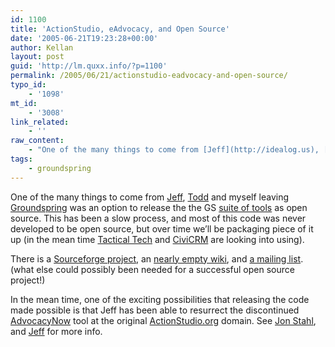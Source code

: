 ```yaml
---
id: 1100
title: 'ActionStudio, eAdvocacy, and Open Source'
date: '2005-06-21T19:23:28+00:00'
author: Kellan
layout: post
guid: 'http://lm.quxx.info/?p=1100'
permalink: /2005/06/21/actionstudio-eadvocacy-and-open-source/
typo_id:
    - '1098'
mt_id:
    - '3008'
link_related:
    - ''
raw_content:
    - "One of the many things to come from [Jeff](http://idealog.us), [Todd](http://constellations.omniversemusic.com/) and myself leaving [Groundspring](http://groundspring.org) was an option to release the the GS [suite of tools](http://www.groundspring.org/services/index.cfm) as open source.  This has been a slow process, and most of this code was never developed to be open source, but over time we\\'ll be packaging piece of it up (in the mean time [Tactical Tech](http://www.tacticaltech.org/) and [CiviCRM](http://www.socialsourcefoundation.org/html/civicrm.html) are looking into using).  \n\nThere is a [Sourceforge project](http://sourceforge.net/projects/eadvocacy), an [nearly empty wiki](http://open.actionstudio.org/), and [a mailing list](http://open.actionstudio.org/index.php/Main_Page#Lists). (what else could possibly been needed for a successful open source project!)\n\nIn the mean time, one of the exciting possibilities that releasing the code made possible is that Jeff has been able to resurrect the discontinued [AdvocacyNow](http://www.actionstudio.org/) tool at the original [ActionStudio.org](http://www.actionstudio.org/) domain.  See [Jon Stahl](http://blogs.onenw.org/jon/archives/2005/06/15/actionstudio-reborn/), and [Jeff](http://www.idealog.us/2005/06/groundsprings_a.html) for more info."
tags:
    - groundspring
---
```


One of the many things to come from [Jeff](http://idealog.us), [Todd](http://constellations.omniversemusic.com/) and myself leaving [Groundspring](http://groundspring.org) was an option to release the the GS [suite of tools](http://www.groundspring.org/services/index.cfm) as open source. This has been a slow process, and most of this code was never developed to be open source, but over time we’ll be packaging piece of it up (in the mean time [Tactical Tech](http://www.tacticaltech.org/) and [CiviCRM](http://www.socialsourcefoundation.org/html/civicrm.html) are looking into using).

There is a [Sourceforge project](http://sourceforge.net/projects/eadvocacy), an [nearly empty wiki](http://open.actionstudio.org/), and [a mailing list](http://open.actionstudio.org/index.php/Main\_Page#Lists). (what else could possibly been needed for a successful open source project!)

In the mean time, one of the exciting possibilities that releasing the code made possible is that Jeff has been able to resurrect the discontinued [AdvocacyNow](http://www.actionstudio.org/) tool at the original [ActionStudio.org](http://www.actionstudio.org/) domain. See [Jon Stahl](http://blogs.onenw.org/jon/archives/2005/06/15/actionstudio-reborn/), and [Jeff](http://www.idealog.us/2005/06/groundsprings\_a.html) for more info.